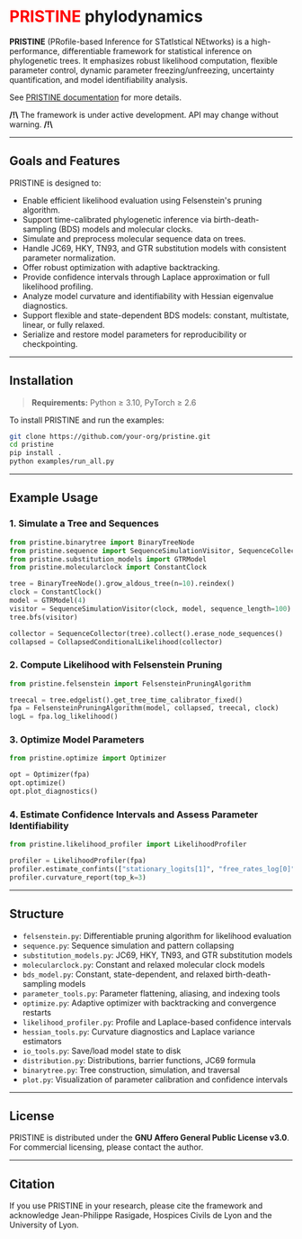 # <span style="color:red">PRISTINE</span> phylodynamics

**PRISTINE** (PRofile-based Inference for STatIstical NEtworks) is a high-performance, differentiable framework for statistical inference on phylogenetic trees. It emphasizes robust likelihood computation, flexible parameter control, dynamic parameter freezing/unfreezing, uncertainty quantification, and model identifiability analysis.

See [PRISTINE documentation](https://rasigadelab.github.io/pristine/) for more details.

**/!\\** The framework is under active development. API may change without warning. **/!\\**

---

## Goals and Features

PRISTINE is designed to:

* Enable efficient likelihood evaluation using Felsenstein's pruning algorithm.
* Support time-calibrated phylogenetic inference via birth-death-sampling (BDS) models and molecular clocks.
* Simulate and preprocess molecular sequence data on trees.
* Handle JC69, HKY, TN93, and GTR substitution models with consistent parameter normalization.
* Offer robust optimization with adaptive backtracking.
* Provide confidence intervals through Laplace approximation or full likelihood profiling.
* Analyze model curvature and identifiability with Hessian eigenvalue diagnostics.
* Support flexible and state-dependent BDS models: constant, multistate, linear, or fully relaxed.
* Serialize and restore model parameters for reproducibility or checkpointing.

---

## Installation

> **Requirements:** Python ≥ 3.10, PyTorch ≥ 2.6

To install PRISTINE and run the examples:

```bash
git clone https://github.com/your-org/pristine.git
cd pristine
pip install .
python examples/run_all.py
```

---

## Example Usage

### 1. Simulate a Tree and Sequences

```python
from pristine.binarytree import BinaryTreeNode
from pristine.sequence import SequenceSimulationVisitor, SequenceCollector, CollapsedConditionalLikelihood
from pristine.substitution_models import GTRModel
from pristine.molecularclock import ConstantClock

tree = BinaryTreeNode().grow_aldous_tree(n=10).reindex()
clock = ConstantClock()
model = GTRModel(4)
visitor = SequenceSimulationVisitor(clock, model, sequence_length=100)
tree.bfs(visitor)

collector = SequenceCollector(tree).collect().erase_node_sequences()
collapsed = CollapsedConditionalLikelihood(collector)
```

### 2. Compute Likelihood with Felsenstein Pruning

```python
from pristine.felsenstein import FelsensteinPruningAlgorithm

treecal = tree.edgelist().get_tree_time_calibrator_fixed()
fpa = FelsensteinPruningAlgorithm(model, collapsed, treecal, clock)
logL = fpa.log_likelihood()
```

### 3. Optimize Model Parameters

```python
from pristine.optimize import Optimizer

opt = Optimizer(fpa)
opt.optimize()
opt.plot_diagnostics()
```

### 4. Estimate Confidence Intervals and Assess Parameter Identifiability

```python
from pristine.likelihood_profiler import LikelihoodProfiler

profiler = LikelihoodProfiler(fpa)
profiler.estimate_confints(["stationary_logits[1]", "free_rates_log[0]"], method="profile")
profiler.curvature_report(top_k=3)
```

---

## Structure

* `felsenstein.py`: Differentiable pruning algorithm for likelihood evaluation
* `sequence.py`: Sequence simulation and pattern collapsing
* `substitution_models.py`: JC69, HKY, TN93, and GTR substitution models
* `molecularclock.py`: Constant and relaxed molecular clock models
* `bds_model.py`: Constant, state-dependent, and relaxed birth-death-sampling models
* `parameter_tools.py`: Parameter flattening, aliasing, and indexing tools
* `optimize.py`: Adaptive optimizer with backtracking and convergence restarts
* `likelihood_profiler.py`: Profile and Laplace-based confidence intervals
* `hessian_tools.py`: Curvature diagnostics and Laplace variance estimators
* `io_tools.py`: Save/load model state to disk
* `distribution.py`: Distributions, barrier functions, JC69 formula
* `binarytree.py`: Tree construction, simulation, and traversal
* `plot.py`: Visualization of parameter calibration and confidence intervals

---

## License

PRISTINE is distributed under the **GNU Affero General Public License v3.0**. For commercial licensing, please contact the author.

---

## Citation

If you use PRISTINE in your research, please cite the framework and acknowledge Jean-Philippe Rasigade, Hospices Civils de Lyon and the University of Lyon.
